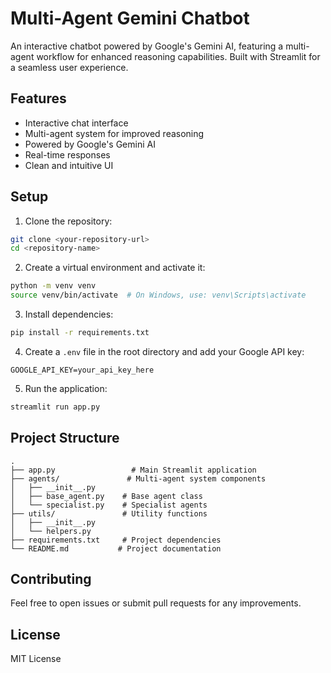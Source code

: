 # Multi-Agent Gemini Chatbot

An interactive chatbot powered by Google's Gemini AI, featuring a multi-agent workflow for enhanced reasoning capabilities. Built with Streamlit for a seamless user experience.

## Features

- Interactive chat interface
- Multi-agent system for improved reasoning
- Powered by Google's Gemini AI
- Real-time responses
- Clean and intuitive UI

## Setup

1. Clone the repository:
```bash
git clone <your-repository-url>
cd <repository-name>
```

2. Create a virtual environment and activate it:
```bash
python -m venv venv
source venv/bin/activate  # On Windows, use: venv\Scripts\activate
```

3. Install dependencies:
```bash
pip install -r requirements.txt
```

4. Create a `.env` file in the root directory and add your Google API key:
```
GOOGLE_API_KEY=your_api_key_here
```

5. Run the application:
```bash
streamlit run app.py
```

## Project Structure

```
.
├── app.py                 # Main Streamlit application
├── agents/               # Multi-agent system components
│   ├── __init__.py
│   ├── base_agent.py    # Base agent class
│   └── specialist.py    # Specialist agents
├── utils/               # Utility functions
│   ├── __init__.py
│   └── helpers.py
├── requirements.txt     # Project dependencies
└── README.md           # Project documentation
```

## Contributing

Feel free to open issues or submit pull requests for any improvements.

## License

MIT License 